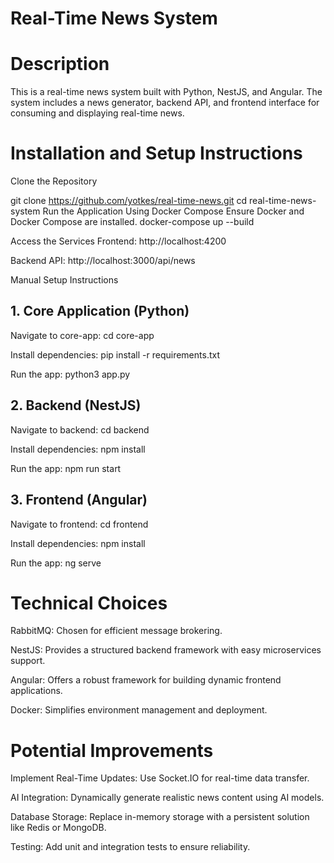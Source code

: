 # Real-Time News System

# Description
This is a real-time news system built with Python, NestJS, and Angular. The system includes a news generator, backend API, and frontend interface for consuming and displaying real-time news.

# Installation and Setup Instructions
Clone the Repository

git clone https://github.com/yotkes/real-time-news.git
cd real-time-news-system
Run the Application Using Docker Compose
Ensure Docker and Docker Compose are installed.
docker-compose up --build

Access the Services
Frontend: http://localhost:4200

Backend API: http://localhost:3000/api/news

Manual Setup Instructions
## 1. Core Application (Python)

Navigate to core-app:
cd core-app

Install dependencies:
pip install -r requirements.txt

Run the app:
python3 app.py

## 2. Backend (NestJS)

Navigate to backend:
cd backend


Install dependencies:
npm install

Run the app:
npm run start

## 3. Frontend (Angular)

Navigate to frontend:
cd frontend

Install dependencies:
npm install

Run the app:
ng serve

# Technical Choices
RabbitMQ: Chosen for efficient message brokering.

NestJS: Provides a structured backend framework with easy microservices support.

Angular: Offers a robust framework for building dynamic frontend applications.

Docker: Simplifies environment management and deployment.

# Potential Improvements
Implement Real-Time Updates: Use Socket.IO for real-time data transfer.

AI Integration: Dynamically generate realistic news content using AI models.

Database Storage: Replace in-memory storage with a persistent solution like Redis or MongoDB.

Testing: Add unit and integration tests to ensure reliability.
